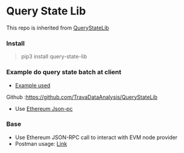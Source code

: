 # Query State Lib
This repo is inherited from [QueryStateLib](https://github.com/thanhnv2303/QueryStateLib)
### Install 
 
> pip3 install query-state-lib

### Example do query state batch at client

* [Example used](_test/test_client_querier.py)

Github :https://github.com/TravaDataAnalysis/QueryStateLib

* Use [Ethereum Json-pc](https://documenter.getpostman.com/view/4117254/ethereum-json-rpc/RVu7CT5J#23129825-2012-07dd-66bb-c0d76b4e28dc)

### Base

* Use Ethereum JSON-RPC call to interact with EVM node provider
* Postman usage: [Link](https://documenter.getpostman.com/view/4117254/ethereum-json-rpc/RVu7CT5J)